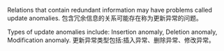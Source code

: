 Relations that contain redundant information may have problems called update anomalies. 
包含冗余信息的关系可能存在称为更新异常的问题。

Types of update anomalies include: Insertion anomaly, Deletion anomaly, Modification anomaly.
更新异常类型包括:插入异常、删除异常、修改异常。